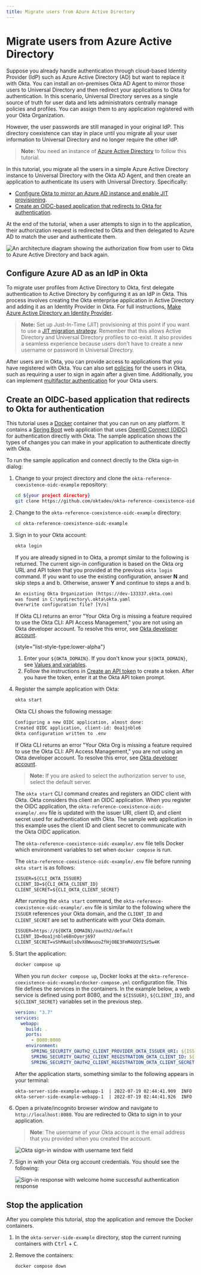 ```yaml
---
title: Migrate users from Azure Active Directory
---
```


# Migrate users from Azure Active Directory

Suppose you already handle authentication through cloud-based Identity Provider (IdP) such as Azure Active Directory (AD) but want to replace it with Okta. You can install an on-premises Okta AD Agent to mirror those users to Universal Directory and then redirect your applications to Okta for authentication. In this scenario, Universal Directory serves as a single source of truth for user data and lets administrators centrally manage policies and profiles. You can assign them to any application registered with your Okta Organization.

However, the user passwords are still managed in your original IdP. This directory coexistence can stay in place until you migrate all your user information to Universal Directory and no longer require the other IdP.

> **Note:** You need an instance of [Azure Active Directory](https://azure.microsoft.com/en-ca/products/active-directory/) to follow this tutorial.

In this tutorial, you migrate all the users in a simple Azure Active Directory instance to Universal Directory with the Okta AD Agent, and then create an application to authenticate its users with Universal Directory. Specifically:

* [Configure Okta to mirror an Azure AD instance and enable JIT provisioning](#configure-azure-ad-as-an-idp-in-okta).
* [Create an OIDC-based application that redirects to Okta for authentication](#create-an-oidc-based-application-that-redirects-to-okta-for-authentication).

At the end of the tutorial, when a user attempts to sign in to the application, their authorization request is redirected to Okta and then delegated to Azure AD to match the user and authenticate them.

<div class="full">

  ![An architecture diagram showing the authorization flow from user to Okta to Azure Active Directory and back again.](/img/architecture/directory-coexistence/ad-to-okta-flow-diagram.png)

  <!--
    Source image: fill-this-in ad-to-okta-flow-diagram
  -->
</div>

## Configure Azure AD as an IdP in Okta

To migrate user profiles from Active Directory to Okta, first delegate authentication to Active Directory by configuring it as an IdP in Okta. This process involves creating the Okta enterprise application in Active Directory and adding it as an Identity Provider in Okta. For full instructions, [Make Azure Active Directory an Identity Provider](https://help.okta.com/okta_help.htm?type=oie&id=ext-azure-idp-setup).

> **Note:** Set up Just-In-Time (JIT) provisioning at this point if you want to use a [JIT migration strategy](/architecture-center/architectures/directory-coexistence/overview/#just-in-time-migration). Remember that this allows Active Directory and Universal Directory profiles to co-exist. It also provides a seamless experience because users don't have to create a new username or password in Universal Directory.

After users are in Okta, you can provide access to applications that you have registered with Okta. You can also set [policies](https://developer.okta.com/docs/concepts/policies/#what-are-policies) for the users in Okta, such as requiring a user to sign in again after a given time. Additionally, you can implement [multifactor authentication](https://help.okta.com/okta_help.htm?type=oie&id=ext-about-authenticators) for your Okta users.

## Create an OIDC-based application that redirects to Okta for authentication

This tutorial uses a [Docker](https://www.docker.com) container that you can run on any platform. It contains a [Spring Boot](https://spring.io/projects/spring-boot) web application that uses [OpenID Connect (OIDC)](/docs/concepts/oauth-openid/#openid-connect) for authentication directly with Okta. The sample application shows the types of changes you can make in your application to authenticate directly with Okta.

To run the sample application and connect directly to the Okta sign-in dialog:

1. Change to your project directory and clone the `okta-reference-coexistence-oidc-example` repository:

   ```bash
   cd ${your project directory}
   git clone https://github.com/oktadev/okta-reference-coexistence-oidc-example.git
   ```

1. Change to the `okta-reference-coexistence-oidc-example` directory:

   ```bash
   cd okta-reference-coexistence-oidc-example
   ```

1. Sign in to your Okta account:

   ```bash
   okta login
   ```

   If you are already signed in to Okta, a prompt similar to the following is returned. The current sign-in configuration is based on the Okta org URL and API token that you provided at the previous `okta login` command. If you want to use the existing configuration, answer **N** and skip steps a and b. Otherwise, answer **Y** and continue to steps a and b.

   ```txt
   An existing Okta Organization (https://dev-133337.okta.com)
   was found in C:\mydirectory\.okta\okta.yaml
   Overwrite configuration file? [Y/n]
   ```

   If Okta CLI returns an error "Your Okta Org is missing a feature required to use the Okta CLI: API Access Management," you are not using an Okta developer account. To resolve this error, see [Okta developer account](/architecture-center/architectures/directory-coexistence/lab/#okta-developer-account).

   {style="list-style-type:lower-alpha"}
   1. Enter your `${OKTA_DOMAIN}`. If you don't know your `${OKTA_DOMAIN}`, see [Values and variables](/architecture-center/architectures/directory-coexistence/lab/#values-and-variables).
   1. Follow the instructions in [Create an API token](/docs/guides/create-an-api-token) to create a token. After you have the token, enter it at the Okta API token prompt.

1. Register the sample application with Okta:

   ```bash
   okta start
   ```

   Okta CLI shows the following message:

   ```txt
   Configuring a new OIDC application, almost done:
   Created OIDC application, client-id: 0oa1jnble6
   Okta configuration written to .env
   ```

   If Okta CLI returns an error "Your Okta Org is missing a feature required to use the Okta CLI: API Access Management," you are not using an Okta developer account. To resolve this error, see [Okta developer account](/architecture-center/architectures/directory-coexistence/lab/#okta-developer-account).

   > **Note:** If you are asked to select the authorization server to use, select the default server.

   The `okta start` CLI command creates and registers an OIDC client with Okta. Okta considers this client an OIDC application. When you register the OIDC application, the `okta-reference-coexistence-oidc-example/.env` file is updated with the issuer URI, client ID, and client secret used for authentication with Okta. The sample web application in this example uses the client ID and client secret to communicate with the Okta OIDC application.

   The `okta-reference-coexistence-oidc-example/.env` file tells Docker which environment variables to set when `docker compose` is run.

   The `okta-reference-coexistence-oidc-example/.env` file before running `okta start` is as follows:

   ```txt
   ISSUER=${CLI_OKTA_ISSUER}
   CLIENT_ID=${CLI_OKTA_CLIENT_ID}
   CLIENT_SECRET=${CLI_OKTA_CLIENT_SECRET}
   ```

   After running the `okta start` command, the `okta-reference-coexistence-oidc-example/.env` file is similar to the following where the `ISSUER` references your Okta domain, and the `CLIENT_ID` and `CLIENT_SECRET` are set to authenticate with your Okta domain.

   ```txt
   ISSUER=https://${OKTA_DOMAIN}/oauth2/default
   CLIENT_ID=0oa1jnble6BnOyerj697
   CLIENT_SECRET=vShMAaUlsOvX8WwuouZfHjOBE3FmM4UOVISz5w4K
   ```

1. Start the application:

   ```bash
   docker compose up
   ```

   When you run `docker compose up`, Docker looks at the `okta-reference-coexistence-oidc-example/docker-compose.yml` configuration file. This file defines the services in the containers. In the example below, a web service is defined using port 8080, and the `${ISSUER}`, `${CLIENT_ID}`, and `${CLIENT_SECRET}` variables set in the previous step.

   ```yaml
   version: "3.7"
   services:
     webapp:
       build: .
       ports:
         - 8080:8080
       environment:
         SPRING_SECURITY_OAUTH2_CLIENT_PROVIDER_OKTA_ISSUER_URI: ${ISSUER}
         SPRING_SECURITY_OAUTH2_CLIENT_REGISTRATION_OKTA_CLIENT_ID: ${CLIENT_ID}
         SPRING_SECURITY_OAUTH2_CLIENT_REGISTRATION_OKTA_CLIENT_SECRET: ${CLIENT_SECRET}
   ```

   After the application starts, something similar to the following appears in your terminal:

   ```txt
   okta-server-side-example-webapp-1  | 2022-07-19 02:44:41.909  INFO 1 --- [           main] o.s.b.w.embedded.tomcat.TomcatWebServer  : Tomcat started on port(s): 8080 (http) with context path ''
   okta-server-side-example-webapp-1  | 2022-07-19 02:44:41.926  INFO 1 --- [           main] com.okta.example.ra.Application          : Started Application in 3.807 seconds (JVM running for 4.674)
   ```

1. Open a private/incognito browser window and navigate to `http://localhost:8080`. You are redirected to Okta to sign in to your application.

   > **Note**: The username of your Okta account is the email address that you provided when you created the account.

   <div class="half border">

   ![Okta sign-in window with username text field](/img/architecture/directory-coexistence/ad-to-okta-sign-in.png)

   </div>

1. Sign in with your Okta org account credentials. You should see the following:

   <div class="three-quarters border">

   ![Sign-in response with welcome home successful authentication response](/img/architecture/directory-coexistence/ad-to-okta-signin-response.png)

   </div>

## Stop the application

After you complete this tutorial, stop the application and remove the Docker containers.

1. In the `okta-server-side-example` directory, stop the current running containers with <kbd>Ctrl</kbd> + <kbd>C</kbd>.

1. Remove the containers:

   ```bash
   docker compose down
   ```
